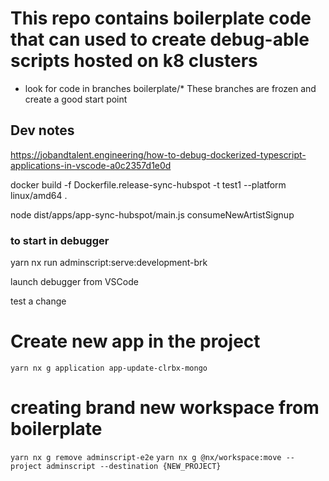 # This repo contains boilerplate code that can used to create debug-able  scripts hosted on k8 clusters

- look for code in branches boilerplate/*
  These branches are frozen and create a good start point


## Dev notes

https://jobandtalent.engineering/how-to-debug-dockerized-typescript-applications-in-vscode-a0c2357d1e0d

docker build -f Dockerfile.release-sync-hubspot -t test1 --platform linux/amd64 .  

node dist/apps/app-sync-hubspot/main.js consumeNewArtistSignup

### to start in debugger

yarn nx run adminscript:serve:development-brk

launch debugger from VSCode

test a change

# Create new app in the project
`yarn nx g application app-update-clrbx-mongo`

# creating brand new workspace from boilerplate
`yarn nx g remove adminscript-e2e`
`yarn nx g @nx/workspace:move --project adminscript --destination {NEW_PROJECT}`








